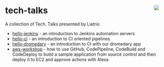 # tech-talks <img align="right" src="img/liatrio.png">
A collection of Tech. Talks presented by Liatrio
  
 - [hello-jenkins](https://github.com/liatrio/tech-talks/tree/master/hello-jenkins) - an introduction to Jenkins automation servers
 - [hello-ci](https://github.com/liatrio/tech-talks/tree/master/hello-ci) -  an introduction to CI oriented pipelines  
 - [hello-dromedary](https://github.com/liatrio/tech-talks/tree/master/hello-dromedary) - an introduction to CI with our dromedary app
 - [aws-workshop](https://github.com/liatrio/tech-talks/tree/master/aws-workshop) - how to use GitHub, CodePipeline, CodeBuild and CodeDeploy to build a sample application from source control and then deploy it to EC2 and approve actions with Alexa
